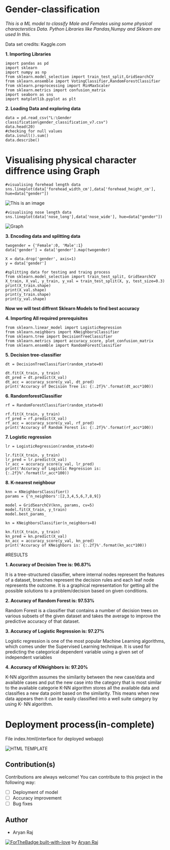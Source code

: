 # Gender-classification

*This is a ML model to classify Male and Females using some physical characterstics Data.*
*Python Libraries like Pandas,Numpy and Sklearn are used In this.*

Data set credits: Kaggle.com

**1. Importing Libraries**

```
import pandas as pd
import sklearn
import numpy as np
from sklearn.model_selection import train_test_split,GridSearchCV
from sklearn.ensemble import VotingClassifier,RandomForestClassifier
from sklearn.preprocessing import MinMaxScaler
from sklearn.metrics import confusion_matrix
import seaborn as sns
import matplotlib.pyplot as plt

```
**2. Loading Data and exploring data**
```
data = pd.read_csv("L:\Gender classification\gender_classification_v7.csv")
data.head(20)
#checking for null values
data.isnull().sum()
data.describe()
```
# Visualising physical character diffrence using Graph

```
#visualising forehead length data
sns.lineplot(data['forehead_width_cm'],data['forehead_height_cm'], hue=data["gender"])
```
![This is an image](https://github.com/aryanraj2713/Gender-classification/blob/main/Img1.png)

```
#visualising nose length data
sns.lineplot(data['nose_long'],data['nose_wide'], hue=data["gender"])
```
![Graph](https://github.com/aryanraj2713/Gender-classification/blob/main/download.png)

**3. Encoding data and splitting data**
```
twogender = {'Female':0, 'Male':1}
data['gender'] = data['gender'].map(twogender)

X = data.drop('gender', axis=1)
y = data['gender']

#splitting data for testing and traing process
from sklearn.model_selection import train_test_split, GridSearchCV
X_train, X_val, y_train, y_val = train_test_split(X, y, test_size=0.3)
print(X_train.shape)
print(X_val.shape)
print(y_train.shape)
print(y_val.shape)
```
**Now we will test diffrent Sklearn Models to find best accuracy**

**4. Importing All required prerequisites**

```
from sklearn.linear_model import LogisticRegression
from sklearn.neighbors import KNeighborsClassifier
from sklearn.tree import DecisionTreeClassifier
from sklearn.metrics import accuracy_score, plot_confusion_matrix
from sklearn.ensemble import RandomForestClassifier
```
**5. Decision tree-classifier**
```
dt = DecisionTreeClassifier(random_state=0)

dt.fit(X_train, y_train)
dt_pred = dt.predict(X_val)
dt_acc = accuracy_score(y_val, dt_pred)
print('Accuracy of Decision Tree is: {:.2f}%'.format(dt_acc*100))
```
**6. RandomforestClassifier**
```
rf = RandomForestClassifier(random_state=0)

rf.fit(X_train, y_train)
rf_pred = rf.predict(X_val)
rf_acc = accuracy_score(y_val, rf_pred)
print('Accuracy of Random Forest is: {:.2f}%'.format(rf_acc*100))
```
**7. Logistic regression**
```
lr = LogisticRegression(random_state=0)

lr.fit(X_train, y_train)
lr_pred = lr.predict(X_val)
lr_acc = accuracy_score(y_val, lr_pred)
print('Accuracy of Logistic Regression is: {:.2f}%'.format(lr_acc*100))
```
**8. K-nearest neighbour**
```
knn = KNeighborsClassifier()
params = {'n_neighbors':[2,3,4,5,6,7,8,9]}

model = GridSearchCV(knn, params, cv=5)
model.fit(X_train, y_train)
model.best_params_

kn = KNeighborsClassifier(n_neighbors=8)

kn.fit(X_train, y_train)
kn_pred = kn.predict(X_val)
kn_acc = accuracy_score(y_val, kn_pred)
print('Accuracy of KNeighbors is: {:.2f}%'.format(kn_acc*100))
```
#RESULTS

**1. Accuracy of Decision Tree is: 96.87%**

It is a tree-structured classifier, where internal nodes represent the features of a dataset, branches represent the decision rules and each leaf node represents the outcome.
It is a graphical representation for getting all the possible solutions to a problem/decision based on given conditions.

**2. Accuracy of Random Forest is: 97.53%**

Random Forest is a classifier that contains a number of decision trees on various subsets of the given dataset and takes the average to improve the predictive accuracy of that dataset.

**3. Accuracy of Logistic Regression is: 97.27%**

Logistic regression is one of the most popular Machine Learning algorithms, which comes under the Supervised Learning technique. It is used for predicting the categorical dependent variable using a given set of independent variables

**4. Accuracy of KNeighbors is: 97.20%**

K-NN algorithm assumes the similarity between the new case/data and available cases and put the new case into the category that is most similar to the available categorie
K-NN algorithm stores all the available data and classifies a new data point based on the similarity. This means when new data appears then it can be easily classified into a well suite category by using K- NN algorithm.

# Deployment process(in-complete)

File index.html(interface for deployed webapp)

![HTML TEMPLATE](https://github.com/aryanraj2713/Gender-classification/blob/main/Index.html.jpg)

## Contribution(s)

Contributions are always welcome! You can contribute to this project in the following way:
- [ ] Deployment of model
- [ ] Accuracy improvement
- [ ] Bug fixes

## Author

* Aryan Raj

[![ForTheBadge built-with-love](http://ForTheBadge.com/images/badges/built-with-love.svg)](https://GitHub.com/Naereen/) by [Aryan Raj](https://www.linkedin.com/in/aryan-raj-3a68b39a/)
